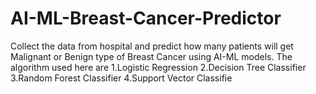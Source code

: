 # AI-ML-Breast-Cancer-Predictor

Collect the data from hospital and predict how many patients will get Malignant or Benign type of Breast Cancer using AI-ML models.
The algorithm used here are
1.Logistic Regression
2.Decision Tree Classifier
3.Random Forest Classifier
4.Support Vector Classifie
